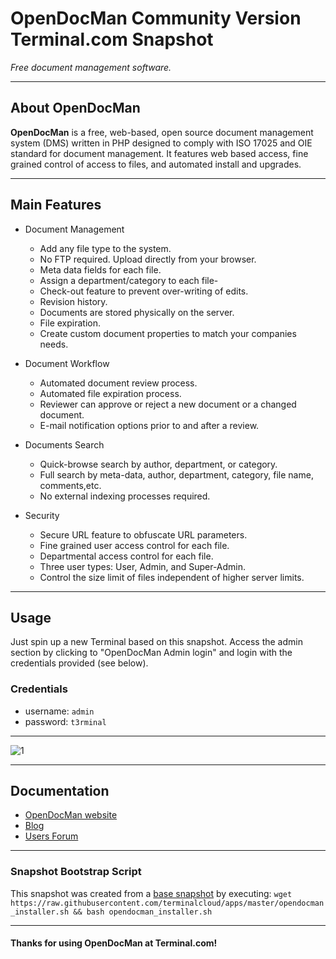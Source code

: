 # **OpenDocMan Community Version** Terminal.com Snapshot

*Free document management software.*

---

## About OpenDocMan

**OpenDocMan** is a free, web-based, open source document management system (DMS) written in PHP designed to comply with ISO 17025 and OIE standard for document management. It features web based access, fine grained control of access to files, and automated install and upgrades.



---

## Main Features

- Document Management
  - Add any file type to the system.
  - No FTP required. Upload directly from your browser.
  - Meta data fields for each file.
  - Assign a department/category to each file-
  - Check-out feature to prevent over-writing of edits.
  - Revision history.
  - Documents are stored physically on the server.
  - File expiration.
  - Create custom document properties to match your companies needs.

- Document Workflow
  - Automated document review process.
  - Automated file expiration process.
  - Reviewer can approve or reject a new document or a changed document.
  - E-mail notification options prior to and after a review.

- Documents Search
  - Quick-browse search by author, department, or category.
  - Full search by meta-data, author, department, category, file name, comments,etc.
  - No external indexing processes required.

- Security
  - Secure URL feature to obfuscate URL parameters.
  - Fine grained user access control for each file.
  - Departmental access control for each file.
  - Three user types: User, Admin, and Super-Admin.
  - Control the size limit of files independent of higher server limits.

---

## Usage

Just spin up a new Terminal based on this snapshot. Access the admin section by clicking to "OpenDocMan Admin login" and login with the credentials provided (see below).

### Credentials

- username: `admin`
- password: `t3rminal`

---

![1](IMAGE_URL)

---

## Documentation

- [OpenDocMan website](http://www.opendocman.com/)
- [Blog](http://www.opendocman.com/blog/)
- [Users Forum](http://forum.opendocman.com/)

---

### Snapshot Bootstrap Script

This snapshot was created from a [base snapshot](https://www.terminal.com/tiny/FzpHiTXG1K) by executing:
`wget https://raw.githubusercontent.com/terminalcloud/apps/master/opendocman_installer.sh && bash opendocman_installer.sh`

---

#### Thanks for using OpenDocMan at Terminal.com!
